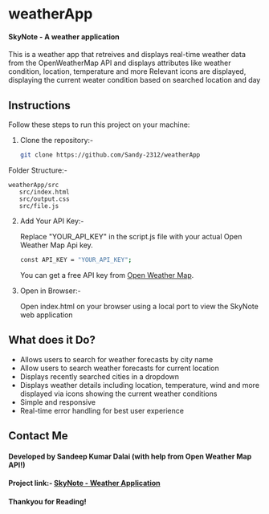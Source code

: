 # weatherApp
#### SkyNote - A weather application

This is a weather app that retreives and displays real-time weather data from the OpenWeatherMap API and displays attributes like weather condition, location, temperature and more
Relevant icons are displayed, displaying the current weater condition based on searched location and day


## Instructions

Follow these steps to run this project on your machine:

1. Clone the repository:-

    ```bash
    git clone https://github.com/Sandy-2312/weatherApp
    ```

Folder Structure:- 

```
weatherApp/src
   src/index.html
   src/output.css
   src/file.js
```


2. Add Your API Key:-

    Replace "YOUR_API_KEY" in the script.js file with your actual Open Weather Map Api key.

    ```bash
    const API_KEY = "YOUR_API_KEY";
    ```

    You can get a free API key from [Open Weather Map](https://openweathermap.org/).


3. Open in Browser:-

    Open index.html on your browser using a local port to view the SkyNote web application 



## What does it Do?

* Allows users to search for weather forecasts by city name
* Allow users to search weather forecasts for current location
* Displays recently searched cities in a dropdown
* Displays weather details including location, temperature, wind and more displayed via icons showing the current weather conditions
* Simple and responsive
* Real-time error handling for best user experience



## Contact Me 

#### Developed by Sandeep Kumar Dalai (with help from Open Weather Map API!)

#### Project link:- [SkyNote - Weather Application](https://github.com/Sandy-2312/weatherApp)

#### Thankyou for Reading!